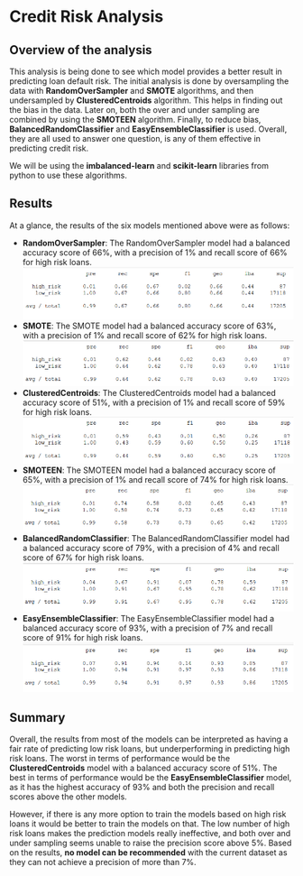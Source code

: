 # Credit Risk Analysis

## Overview of the analysis

This analysis is being done to see which model provides a better result in predicting loan default risk. The initial analysis is done by oversampling the data with <b>RandomOverSampler</b> and <b>SMOTE</b> algorithms, and then undersampled by <b>ClusteredCentroids</b> algorithm. This helps in finding out the bias in the data. Later on, both the over and under sampling are combined by using the <b>SMOTEEN</b> algorithm. Finally, to reduce bias, <b>BalancedRandomClassifier</b> and <b>EasyEnsembleClassifier</b> is used. Overall, they are all used to answer one question, is any of them effective in predicting credit risk.

We will be using the <b>imbalanced-learn</b> and <b>scikit-learn</b> libraries from python to use these algorithms.


## Results

At a glance, the results of the six models mentioned above were as follows:

- <b>RandomOverSampler</b>: The RandomOverSampler model had a balanced accuracy score of 66%, with a precision of 1% and recall score of 66% for high risk loans.
<img src="./Resources/RandomOversampler.png"></img>
- <b>SMOTE</b>: The SMOTE model had a balanced accuracy score of 63%, with a precision of 1% and recall score of 62% for high risk loans.
<img src="./Resources/SMOTE.png"></img>
- <b>ClusteredCentroids</b>: The ClusteredCentroids model had a balanced accuracy score of 51%, with a precision of 1% and recall score of 59% for high risk loans.
<img src="./Resources/ClusterCentroids.png"></img>
- <b>SMOTEEN</b>: The SMOTEEN model had a balanced accuracy score of 65%, with a precision of 1% and recall score of 74% for high risk loans.
<img src="./Resources/SMOTEENN.png"></img>
- <b>BalancedRandomClassifier</b>: The BalancedRandomClassifier model had a balanced accuracy score of 79%, with a precision of 4% and recall score of 67% for high risk loans.
<img src="./Resources/BalancedRandomForestClassifier.png"></img>
- <b>EasyEnsembleClassifier</b>: The EasyEnsembleClassifier model had a balanced accuracy score of 93%, with a precision of 7% and recall score of 91% for high risk loans.
<img src="./Resources/EasyEnsembleClassifier.png"></img>

## Summary


Overall, the results from most of the models can be interpreted as having a fair rate of predicting low risk loans, but underperforming in predicting high risk loans. The worst in terms of performance would be the <b>ClusteredCentroids</b> model with a balanced accuracy score of 51%. The best in terms of performance would be the <b>EasyEnsembleClassifier</b> model, as it has the highest accuracy of 93% and both the precision and recall scores above the other models.

However, if there is any more option to train the models based on high risk loans it would be better to train the models on that. The low number of high risk loans makes the prediction models really ineffective, and both over and under sampling seems unable to raise the precision score above 5%. Based on the results, <b>no model can be recommended</b> with the current dataset as they can not achieve a precision of more than 7%.

